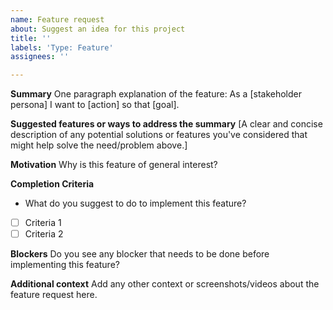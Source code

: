 ```yaml
---
name: Feature request
about: Suggest an idea for this project
title: ''
labels: 'Type: Feature'
assignees: ''

---
```


**Summary**
One paragraph explanation of the feature:
As a [stakeholder persona] I want to [action] so that [goal].

**Suggested features or ways to address the summary**
[A clear and concise description of any potential solutions or features you've considered that might help solve the need/problem above.]

**Motivation**
Why is this feature of general interest?

**Completion Criteria**
- What do you suggest to do to implement this feature?
- [ ] Criteria 1
- [ ] Criteria 2

**Blockers**
Do you see any blocker that needs to be done before implementing this feature?

**Additional context**
Add any other context or screenshots/videos about the feature request here.
